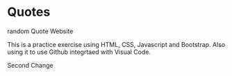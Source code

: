 # Quotes
random Quote Website

This is a practice exercise using HTML, CSS, Javascript and Bootstrap.  Also using it to use Github integrtaed with Visual Code.

Second Change
